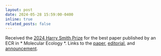 ```yaml
---
layout: post
date: 2024-05-28 15:59:00-0400
inline: true
related_posts: false
---
```


Received the [2024 Harry Smith Prize](https://onlinelibrary.wiley.com/page/journal/homepage/1365294x/harrysmith) for the best paper published by an ECR in * Molecular Ecology *. Links to the [paper](https://onlinelibrary.wiley.com/doi/full/10.1111/mec.17152), [editorial](https://onlinelibrary.wiley.com/doi/10.1111/mec.17633), and [announcement](https://www.molecularecologist.com/2024/05/28/2024-harry-smith-prize-awarded-to-robert-masaki-hechler-for-demonstrating-the-potential-of-environmental-transcriptomics/).
